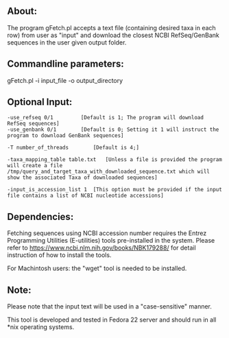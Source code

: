 About:
------
The program gFetch.pl accepts a text file (containing desired taxa in each row) from user as "input" and download the closest NCBI RefSeq/GenBank sequences in the user given output folder.

Commandline parameters:
-----------------------
gFetch.pl -i input_file -o output_directory 

Optional Input:
---------------
	-use_refseq 0/1 		[Default is 1; The program will download RefSeq sequences]
	-use_genbank 0/1 		[Default is 0; Setting it 1 will instruct the program to download GenBank sequences]

	-T number_of_threads		[Default is 4;] 

	-taxa_mapping_table table.txt 	[Unless a file is provided the program will create a file /tmp/query_and_target_taxa_with_downloaded_sequence.txt which will show the associated Taxa of downloaded sequences]

	-input_is_accession_list 1	[This option must be provided if the input file contains a list of NCBI nucleotide accessions]


Dependencies:
-------------
Fetching sequences using NCBI accession number requires the Entrez Programming Utilities (E-utilities) tools pre-installed in the system. Please refer to https://www.ncbi.nlm.nih.gov/books/NBK179288/
for detail instruction of how to install the tools.

For Machintosh users: the "wget" tool is needed to be installed.


Note:
-----
Please note that the input text will be used in a "case-sensitive" manner.

This tool is developed and tested in Fedora 22 server and should run in all *nix operating systems.
